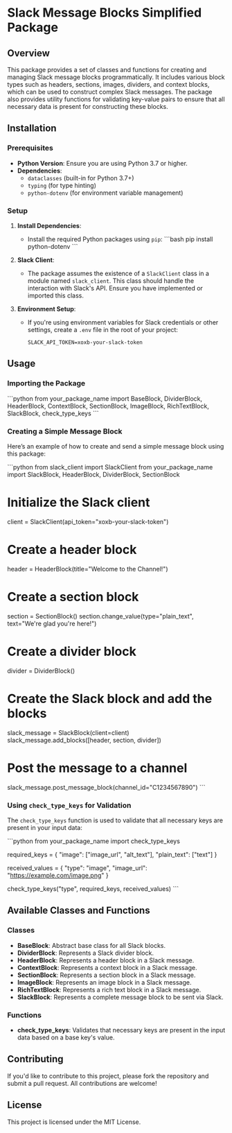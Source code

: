 
# Slack Message Blocks Simplified Package

## Overview

This package provides a set of classes and functions for creating and managing Slack message blocks programmatically. It includes various block types such as headers, sections, images, dividers, and context blocks, which can be used to construct complex Slack messages. The package also provides utility functions for validating key-value pairs to ensure that all necessary data is present for constructing these blocks.

## Installation

### Prerequisites

- **Python Version**: Ensure you are using Python 3.7 or higher.
- **Dependencies**:
  - `dataclasses` (built-in for Python 3.7+)
  - `typing` (for type hinting)
  - `python-dotenv` (for environment variable management)

### Setup

1. **Install Dependencies**: 
   - Install the required Python packages using `pip`:
     \`\`\`bash
     pip install python-dotenv
     \`\`\`

2. **Slack Client**:
   - The package assumes the existence of a `SlackClient` class in a module named `slack_client`. This class should handle the interaction with Slack's API. Ensure you have implemented or imported this class.

3. **Environment Setup**:
   - If you're using environment variables for Slack credentials or other settings, create a `.env` file in the root of your project:
     ```
     SLACK_API_TOKEN=xoxb-your-slack-token
     ```

## Usage

### Importing the Package

\`\`\`python
from your_package_name import BaseBlock, DividerBlock, HeaderBlock, ContextBlock, SectionBlock, ImageBlock, RichTextBlock, SlackBlock, check_type_keys
\`\`\`

### Creating a Simple Message Block

Here’s an example of how to create and send a simple message block using this package:

\`\`\`python
from slack_client import SlackClient
from your_package_name import SlackBlock, HeaderBlock, DividerBlock, SectionBlock

# Initialize the Slack client
client = SlackClient(api_token="xoxb-your-slack-token")

# Create a header block
header = HeaderBlock(title="Welcome to the Channel!")

# Create a section block
section = SectionBlock()
section.change_value(type="plain_text", text="We're glad you're here!")

# Create a divider block
divider = DividerBlock()

# Create the Slack block and add the blocks
slack_message = SlackBlock(client=client)
slack_message.add_blocks([header, section, divider])

# Post the message to a channel
slack_message.post_message_block(channel_id="C1234567890")
\`\`\`

### Using `check_type_keys` for Validation

The `check_type_keys` function is used to validate that all necessary keys are present in your input data:

\`\`\`python
from your_package_name import check_type_keys

required_keys = {
    "image": ["image_url", "alt_text"],
    "plain_text": ["text"]
}

received_values = {
    "type": "image",
    "image_url": "https://example.com/image.png"
}

check_type_keys("type", required_keys, received_values)
\`\`\`

## Available Classes and Functions

### Classes

- **BaseBlock**: Abstract base class for all Slack blocks.
- **DividerBlock**: Represents a Slack divider block.
- **HeaderBlock**: Represents a header block in a Slack message.
- **ContextBlock**: Represents a context block in a Slack message.
- **SectionBlock**: Represents a section block in a Slack message.
- **ImageBlock**: Represents an image block in a Slack message.
- **RichTextBlock**: Represents a rich text block in a Slack message.
- **SlackBlock**: Represents a complete message block to be sent via Slack.

### Functions

- **check_type_keys**: Validates that necessary keys are present in the input data based on a base key's value.

## Contributing

If you'd like to contribute to this project, please fork the repository and submit a pull request. All contributions are welcome!

## License

This project is licensed under the MIT License.
